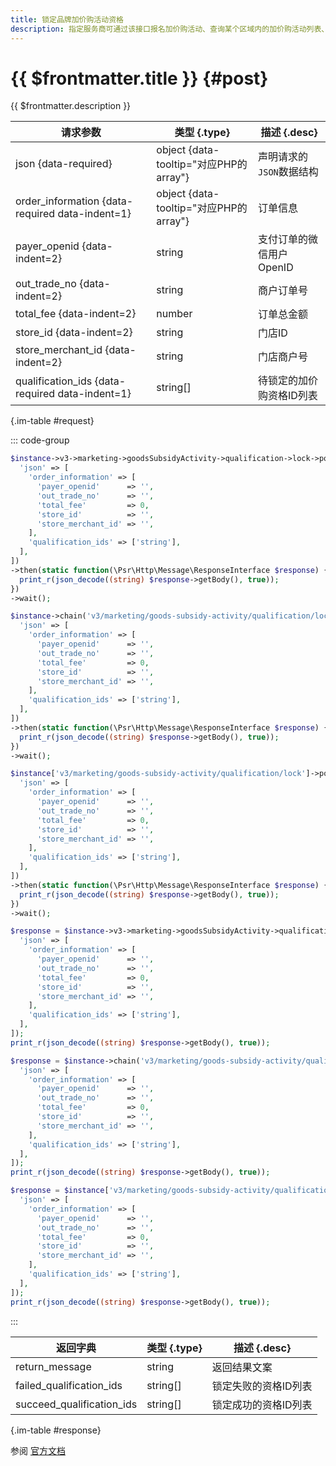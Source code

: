```yaml
---
title: 锁定品牌加价购活动资格
description: 指定服务商可通过该接口报名加价购活动、查询某个区域内的加价购活动列表、锁定加价活动购资格以及解锁加价购活动资格。
---
```


# {{ $frontmatter.title }} {#post}

{{ $frontmatter.description }}

| 请求参数 | 类型 {.type} | 描述 {.desc}
| --- | --- | ---
| json {data-required} | object {data-tooltip="对应PHP的array"} | 声明请求的`JSON`数据结构
| order_information {data-required data-indent=1} | object {data-tooltip="对应PHP的array"} | 订单信息
| payer_openid {data-indent=2} | string | 支付订单的微信用户OpenID
| out_trade_no {data-indent=2} | string | 商户订单号
| total_fee {data-indent=2} | number | 订单总金额
| store_id {data-indent=2} | string | 门店ID
| store_merchant_id {data-indent=2} | string | 门店商户号
| qualification_ids {data-required data-indent=1} | string[] | 待锁定的加价购资格ID列表

{.im-table #request}

::: code-group

```php [异步纯链式]
$instance->v3->marketing->goodsSubsidyActivity->qualification->lock->postAsync([
  'json' => [
    'order_information' => [
      'payer_openid'      => '',
      'out_trade_no'      => '',
      'total_fee'         => 0,
      'store_id'          => '',
      'store_merchant_id' => '',
    ],
    'qualification_ids' => ['string'],
  ],
])
->then(static function(\Psr\Http\Message\ResponseInterface $response) {
  print_r(json_decode((string) $response->getBody(), true));
})
->wait();
```

```php [异步声明式]
$instance->chain('v3/marketing/goods-subsidy-activity/qualification/lock')->postAsync([
  'json' => [
    'order_information' => [
      'payer_openid'      => '',
      'out_trade_no'      => '',
      'total_fee'         => 0,
      'store_id'          => '',
      'store_merchant_id' => '',
    ],
    'qualification_ids' => ['string'],
  ],
])
->then(static function(\Psr\Http\Message\ResponseInterface $response) {
  print_r(json_decode((string) $response->getBody(), true));
})
->wait();
```

```php [异步属性式]
$instance['v3/marketing/goods-subsidy-activity/qualification/lock']->postAsync([
  'json' => [
    'order_information' => [
      'payer_openid'      => '',
      'out_trade_no'      => '',
      'total_fee'         => 0,
      'store_id'          => '',
      'store_merchant_id' => '',
    ],
    'qualification_ids' => ['string'],
  ],
])
->then(static function(\Psr\Http\Message\ResponseInterface $response) {
  print_r(json_decode((string) $response->getBody(), true));
})
->wait();
```

```php [同步纯链式]
$response = $instance->v3->marketing->goodsSubsidyActivity->qualification->lock->post([
  'json' => [
    'order_information' => [
      'payer_openid'      => '',
      'out_trade_no'      => '',
      'total_fee'         => 0,
      'store_id'          => '',
      'store_merchant_id' => '',
    ],
    'qualification_ids' => ['string'],
  ],
]);
print_r(json_decode((string) $response->getBody(), true));
```

```php [同步声明式]
$response = $instance->chain('v3/marketing/goods-subsidy-activity/qualification/lock')->post([
  'json' => [
    'order_information' => [
      'payer_openid'      => '',
      'out_trade_no'      => '',
      'total_fee'         => 0,
      'store_id'          => '',
      'store_merchant_id' => '',
    ],
    'qualification_ids' => ['string'],
  ],
]);
print_r(json_decode((string) $response->getBody(), true));
```

```php [同步属性式]
$response = $instance['v3/marketing/goods-subsidy-activity/qualification/lock']->post([
  'json' => [
    'order_information' => [
      'payer_openid'      => '',
      'out_trade_no'      => '',
      'total_fee'         => 0,
      'store_id'          => '',
      'store_merchant_id' => '',
    ],
    'qualification_ids' => ['string'],
  ],
]);
print_r(json_decode((string) $response->getBody(), true));
```

:::

| 返回字典 | 类型 {.type} | 描述 {.desc}
| --- | --- | ---
| return_message | string | 返回结果文案
| failed_qualification_ids | string[] | 锁定失败的资格ID列表
| succeed_qualification_ids | string[] | 锁定成功的资格ID列表

{.im-table #response}

参阅 [官方文档](https://pay.weixin.qq.com/docs/merchant/products/retail-store/introduction.html)
